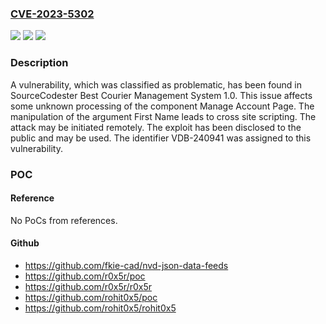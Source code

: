 ### [CVE-2023-5302](https://cve.mitre.org/cgi-bin/cvename.cgi?name=CVE-2023-5302)
![](https://img.shields.io/static/v1?label=Product&message=Best%20Courier%20Management%20System&color=blue)
![](https://img.shields.io/static/v1?label=Version&message=%3D%201.0%20&color=brighgreen)
![](https://img.shields.io/static/v1?label=Vulnerability&message=CWE-79%20Cross%20Site%20Scripting&color=brighgreen)

### Description

A vulnerability, which was classified as problematic, has been found in SourceCodester Best Courier Management System 1.0. This issue affects some unknown processing of the component Manage Account Page. The manipulation of the argument First Name leads to cross site scripting. The attack may be initiated remotely. The exploit has been disclosed to the public and may be used. The identifier VDB-240941 was assigned to this vulnerability.

### POC

#### Reference
No PoCs from references.

#### Github
- https://github.com/fkie-cad/nvd-json-data-feeds
- https://github.com/r0x5r/poc
- https://github.com/r0x5r/r0x5r
- https://github.com/rohit0x5/poc
- https://github.com/rohit0x5/rohit0x5

